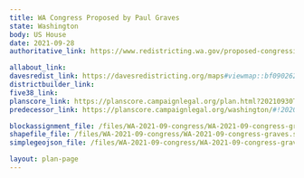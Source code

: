 ```yaml
---
title: WA Congress Proposed by Paul Graves
state: Washington
body: US House
date: 2021-09-28
authoritative_link: https://www.redistricting.wa.gov/proposed-congressional-maps

allabout_link:
davesredist_link: https://davesredistricting.org/maps#viewmap::bf090262-8686-4928-a59c-dacf53584bcb
districtbuilder_link: 
five38_link: 
planscore_link: https://planscore.campaignlegal.org/plan.html?20210930T050246.610419944Z
predecessor_link: https://planscore.campaignlegal.org/washington/#!2020-plan-ushouse-eg

blockassignment_file: /files/WA-2021-09-congress/WA-2021-09-congress-graves.zip
shapefile_file: /files/WA-2021-09-congress/WA-2021-09-congress-graves.shp.zip
simplegeojson_file: /files/WA-2021-09-congress/WA-2021-09-congress-graves.geojson

layout: plan-page
---
```

